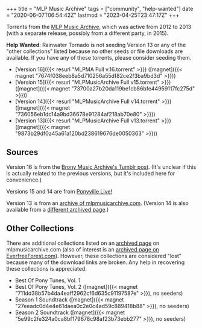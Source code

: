 +++
title = "MLP Music Archive"
tags = ["community", "help-wanted"]
date = "2020-06-07T06:54:42Z"
lastmod = "2023-04-25T23:47:17Z"
+++

Torrents from the [MLP Music Archive](https://web.archive.org/web/*/http://mlpmusicarchive.com/), which was active from 2012 to 2013 (with a separate release, possibly from a different party, in 2015).

**Help Wanted**: Rainwater Tornado is not seeding Version 13 or any of the "other collections" listed because no other seeds or file downloads are available. If you have any of these torrents, please consider seeding them.

* [Version 16]({{< resurl "MLPMA Full v.16.torrent" >}}) ([magnet]({{< magnet "7674f038eeb8a5d710256a55df82ce2f3ba9bd3d" >}}))
* [Version 15]({{< resurl "MLPMusicArchive Full v15.torrent" >}}) ([magnet]({{< magnet "73700a27b20da119be1cb86bfe44959117fc275d" >}}))
* [Version 14]({{< resurl "MLPMusicArchive Full v14.torrent" >}}) ([magnet]({{< magnet "736056eb1dc14a9bd36678e91284af218ab70e80" >}}))
* [Version 13]({{< resurl "MLPMusicArchive Full v13.torrent" >}}) ([magnet]({{< magnet "9873b29df0a45a61a120bd238619676de0050363" >}}))

## Sources

Version 16 is from the [Brony Music Archive's Tumblr post](https://bronymusicarchive.tumblr.com/post/111424776817/brony-music-archive-deleted-music-collection). (It's unclear if this is actually related to the previous versions, but it's included here for convenience.)

Versions 15 and 14 are from [Ponyville Live!](https://ponyvillelive.com/mlpma/)

Version 13 is from an [archive of mlpmusicarchive.com](https://web.archive.org/web/20121208221301/http://mlpmusicarchive.com/archive-updates/update-v013-the-5k-update). (Version 14 is also available from a [different archived page](https://web.archive.org/web/20130330071328/http://mlpmusicarchive.com/the-archive).)

## Other Collections

There are additional collections listed on an [archived page](https://web.archive.org/web/20130330071328/http://mlpmusicarchive.com/the-archive) on mlpmusicarchive.com (also of interest is an [archived page on EverfreeForest.com](https://web.archive.org/web/20120130165743/http://everfreeforest.com/music-archive/)). However, these collections are considered "lost" because many of the download links are broken. Any help in recovering these collections is appreciated.

* Best Of Pony Tunes, Vol. 1
* Best Of Pony Tunes, Vol. 2 ([magnet]({{< magnet "711dd38b57b4da4eaff2962cf6d635c91197587e" >}}), no seeders)
* Season 1 Soundtrack ([magnet]({{< magnet "27eeadc0d4e4e61daea0c2e0c4ad59c889418b88" >}}), no seeders)
* Season 2 Soundtrack ([magnet]({{< magnet "5e99c2fe324a0ca8bf179678c98af23b73ebb277" >}}), no seeders)